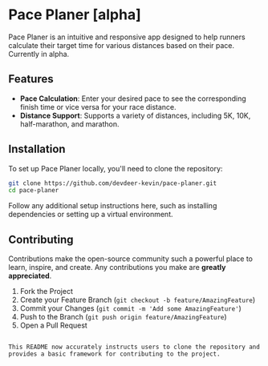 # Pace Planer [alpha]

Pace Planer is an intuitive and responsive app designed to help runners calculate their target time for various distances based on their pace. Currently in alpha.

## Features

- **Pace Calculation**: Enter your desired pace to see the corresponding finish time or vice versa for your race distance.
- **Distance Support**: Supports a variety of distances, including 5K, 10K, half-marathon, and marathon.

## Installation

To set up Pace Planer locally, you'll need to clone the repository:

```bash
git clone https://github.com/devdeer-kevin/pace-planer.git
cd pace-planer
```

Follow any additional setup instructions here, such as installing dependencies or setting up a virtual environment.

## Contributing

Contributions make the open-source community such a powerful place to learn, inspire, and create. Any contributions you make are **greatly appreciated**.

1. Fork the Project
2. Create your Feature Branch (`git checkout -b feature/AmazingFeature`)
3. Commit your Changes (`git commit -m 'Add some AmazingFeature'`)
4. Push to the Branch (`git push origin feature/AmazingFeature`)
5. Open a Pull Request

```

This README now accurately instructs users to clone the repository and provides a basic framework for contributing to the project.
```
